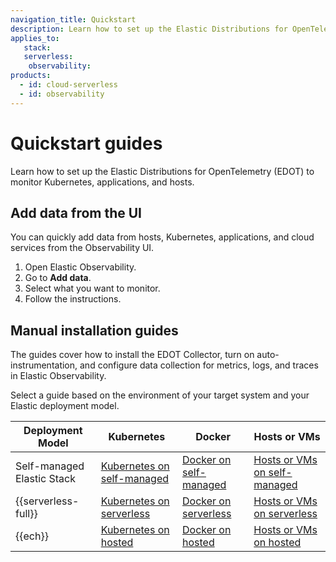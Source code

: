 ```yaml
---
navigation_title: Quickstart
description: Learn how to set up the Elastic Distributions for OpenTelemetry (EDOT) to monitor Kubernetes, applications, and hosts. The guides cover installing the EDOT Collector, enabling auto-instrumentation, and configuring data collection for metrics, logs, and traces in Elastic Observability.
applies_to:
   stack:
   serverless:
    observability:
products:
  - id: cloud-serverless
  - id: observability
---
```


# Quickstart guides

Learn how to set up the Elastic Distributions for OpenTelemetry (EDOT) to monitor Kubernetes, applications, and hosts.

## Add data from the UI

You can quickly add data from hosts, Kubernetes, applications, and cloud services from the Observability UI.

1. Open Elastic Observability.
2. Go to **Add data**.
3. Select what you want to monitor.
4. Follow the instructions.

## Manual installation guides

The guides cover how to install the EDOT Collector, turn on auto-instrumentation, and configure data collection for metrics, logs, and traces in Elastic Observability.

Select a guide based on the environment of your target system and your Elastic deployment model.

| Deployment Model       | Kubernetes                              | Docker                                  | Hosts or VMs                          |
|-------------------------|-----------------------------------------|-----------------------------------------|---------------------------------------|
| Self-managed Elastic Stack | [Kubernetes on self-managed](./self-managed/k8s.md) | [Docker on self-managed](./self-managed/docker.md) | [Hosts or VMs on self-managed](./self-managed/hosts_vms.md) |
| {{serverless-full}}  | [Kubernetes on serverless](./serverless/k8s.md)     | [Docker on serverless](./serverless/docker.md)     | [Hosts or VMs on serverless](./serverless/hosts_vms.md)     |
| {{ech}}      | [Kubernetes on hosted](./ech/k8s.md)               | [Docker on hosted](./ech/docker.md)               | [Hosts or VMs on hosted](./ech/hosts_vms.md)               |
